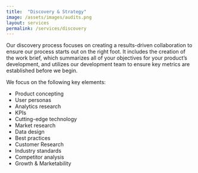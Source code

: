 ```yaml
---
title:  "Discovery & Strategy"
image: /assets/images/audits.png
layout: services
permalink: /services/discovery
---
```

Our discovery process focuses on creating a results-driven collaboration to ensure our process starts out on the right foot. It includes the creation of the work brief, which summarizes all of your objectives for your product’s development, and utilizes our development team to ensure key metrics are established before we begin. 

We focus on the following key elements:

* Product concepting
* User personas
* Analytics research
* KPIs
* Cutting-edge technology
* Market research
* Data design
* Best practices
* Customer Research
* Industry standards
* Competitor analysis
* Growth & Marketability
